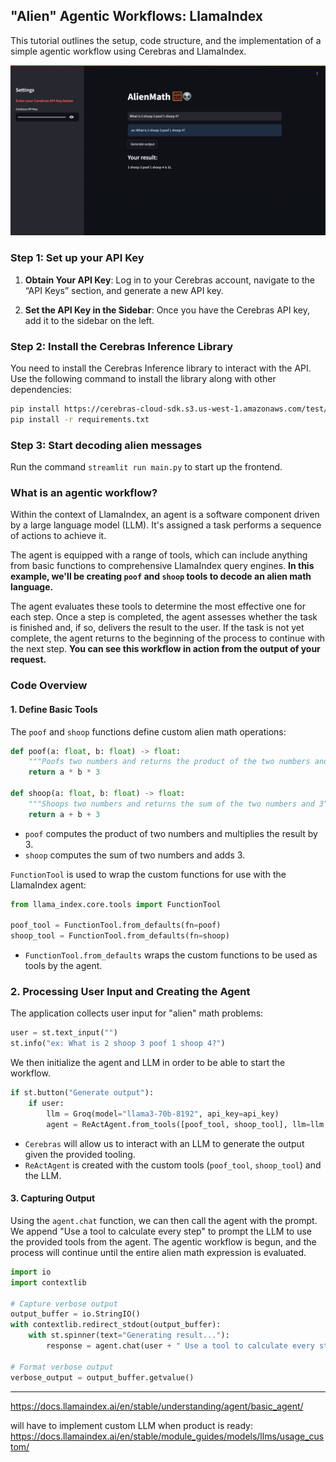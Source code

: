 ## "Alien" Agentic Workflows: LlamaIndex

This tutorial outlines the setup, code structure, and the implementation of a simple agentic workflow using Cerebras and LlamaIndex.

![finished product](./alienMath.png)

### Step 1: Set up your API Key

1. **Obtain Your API Key**: Log in to your Cerebras account, navigate to the “API Keys” section, and generate a new API key.

2. **Set the API Key in the Sidebar**: Once you have the Cerebras API key, add it to the sidebar on the left.

### Step 2: Install the Cerebras Inference Library

You need to install the Cerebras Inference library to interact with the API. Use the following command to install the library along with other dependencies:

```bash
pip install https://cerebras-cloud-sdk.s3.us-west-1.amazonaws.com/test/cerebras_cloud_sdk-0.5.0-py3-none-any.whl
pip install -r requirements.txt
```

### Step 3: Start decoding alien messages

Run the command `streamlit run main.py` to start up the frontend.

### What is an agentic workflow?
Within the context of LlamaIndex, an agent is a software component driven by a large language model (LLM). It's assigned a task performs a sequence of actions to achieve it.

The agent is equipped with a range of tools, which can include anything from basic functions to comprehensive LlamaIndex query engines. **In this example, we'll be creating `poof` and `shoop` tools to decode an alien math language.**

The agent evaluates these tools to determine the most effective one for each step. Once a step is completed, the agent assesses whether the task is finished and, if so, delivers the result to the user. If the task is not yet complete, the agent returns to the beginning of the process to continue with the next step. **You can see this workflow in action from the output of your request.**

### Code Overview

#### 1. Define Basic Tools

The `poof` and `shoop` functions define custom alien math operations:

```python
def poof(a: float, b: float) -> float:
    """Poofs two numbers and returns the product of the two numbers and 3"""
    return a * b * 3

def shoop(a: float, b: float) -> float:
    """Shoops two numbers and returns the sum of the two numbers and 3"""
    return a + b + 3
```

- `poof` computes the product of two numbers and multiplies the result by 3.
- `shoop` computes the sum of two numbers and adds 3.

`FunctionTool` is used to wrap the custom functions for use with the LlamaIndex agent:

```python
from llama_index.core.tools import FunctionTool

poof_tool = FunctionTool.from_defaults(fn=poof)
shoop_tool = FunctionTool.from_defaults(fn=shoop)
```

- `FunctionTool.from_defaults` wraps the custom functions to be used as tools by the agent.

### 2. Processing User Input and Creating the Agent

The application collects user input for "alien" math problems:

```python
user = st.text_input("")
st.info("ex: What is 2 shoop 3 poof 1 shoop 4?")
```

We then initialize the agent and LLM in order to be able to start the workflow.

```python
if st.button("Generate output"):
    if user:
        llm = Groq(model="llama3-70b-8192", api_key=api_key)
        agent = ReActAgent.from_tools([poof_tool, shoop_tool], llm=llm, verbose=True, max_iterations=100)
```
- `Cerebras` will allow us to interact with an LLM to generate the output given the provided tooling.
- `ReActAgent` is created with the custom tools (`poof_tool`, `shoop_tool`) and the LLM.

#### 3. Capturing Output

Using the `agent.chat` function, we can then call the agent with the prompt. We append "Use a tool to calculate every step" to prompt the LLM to use the provided tools from the agent. The agentic workflow is begun, and the process will continue until the entire alien math expression is evaluated.

```python
import io
import contextlib

# Capture verbose output
output_buffer = io.StringIO()
with contextlib.redirect_stdout(output_buffer):
    with st.spinner(text="Generating result..."):
        response = agent.chat(user + " Use a tool to calculate every step.")

# Format verbose output
verbose_output = output_buffer.getvalue()
```

---

https://docs.llamaindex.ai/en/stable/understanding/agent/basic_agent/

will have to implement custom LLM when product is ready: https://docs.llamaindex.ai/en/stable/module_guides/models/llms/usage_custom/